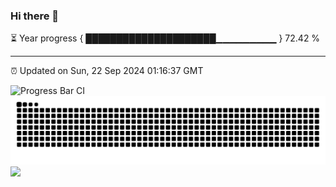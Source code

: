 ### Hi there 👋

⏳ Year progress { █████████████████████▁▁▁▁▁▁▁▁▁ } 72.42 %

---

⏰ Updated on Sun, 22 Sep 2024 01:16:37 GMT

![Progress Bar CI](https://github.com/liununu/liununu/workflows/Progress%20Bar%20CI/badge.svg)![](https://raw.githubusercontent.com/L1cardo/L1cardo/main/assets/github-contribution-grid-snake.svg)![](https://raw.githubusercontent.com/seesaws/seesaws/main/assets/github-contribution-grid-snake.svg)
